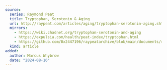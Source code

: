 ```yaml
---
source:
  series: Raymond Peat
  title: Tryptophan, Serotonin & Aging
  url: http://raypeat.com/articles/aging/tryptophan-serotonin-aging.shtml
  mirrors:
    - https://wiki.chadnet.org/tryptophan-serotonin-and-aging
    - https://expulsia.com/health/peat-index/tryptophan.html
    - https://github.com/0x2447196/raypeatarchive/blob/main/documents/raypeat.com/tryptophan-serotonin-aging.md
  kind: article 
added:
  author: Marcus Whybrow
  date: "2024-08-16"
---
```

